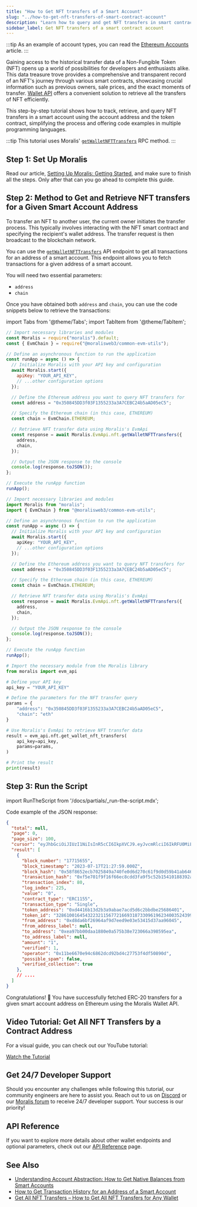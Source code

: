 ```yaml
---
title: "How to Get NFT transfers of a Smart Account"
slug: "../how-to-get-nft-transfers-of-smart-contract-account"
description: "Learn how to query and get NFT transfers in smart contract using the Moralis Wallet API."
sidebar_label: Get NFT transfers of a smart contract account
---
```


:::tip
As an example of account types, you can read the [Ethereum Accounts](https://ethereum.org/en/developers/docs/accounts/#types-of-account) article.
:::

Gaining access to the historical transfer data of a Non-Fungible Token (NFT) opens up a world of possibilities for developers and enthusiasts alike. This data treasure trove provides a comprehensive and transparent record of an NFT's journey through various smart contracts, showcasing crucial information such as previous owners, sale prices, and the exact moments of transfer. [Wallet API](https://moralis.io/api/wallet/) offers a convenient solution to retrieve all the transfers of NFT efficiently.

This step-by-step tutorial shows how to track, retrieve, and query NFT transfers in a smart account using the account address and the token contract, simplifying the process and offering code examples in multiple programming languages.

:::tip
This tutorial uses Moralis' [`getWalletNFTTransfers`](/web3-data-api/evm/reference/get-wallet-nft-transfers) RPC method.
:::

## Step 1: Set Up Moralis

Read our article, [Setting Up Moralis: Getting Started](/web3-data-api/evm/get-your-api-key), and make sure to finish all the steps. Only after that can you go ahead to complete this guide.

## Step 2: Method to Get and Retrieve NFT transfers for a Given Smart Account Address

To transfer an NFT to another user, the current owner initiates the transfer process. This typically involves interacting with the NFT smart contract and specifying the recipient's wallet address. The transfer request is then broadcast to the blockchain network.

You can use the [`getWalletNFTTransfers`](/web3-data-api/evm/reference/get-wallet-nft-transfers) API endpoint to get all transactions for an address of a smart account. This endpoint allows you to fetch transactions for a given address of a smart account.

You will need two essential parameters:

* `address`
* `chain`

Once you have obtained both `address` and `chain`, you can use the code snippets below to retrieve the transactions:

import Tabs from '@theme/Tabs';
import TabItem from '@theme/TabItem';

<Tabs groupId="programming-language">
  <TabItem value="javascript" label="index.js (JavaScript)" default>

```javascript
// Import necessary libraries and modules
const Moralis = require("moralis").default;
const { EvmChain } = require("@moralisweb3/common-evm-utils");

// Define an asynchronous function to run the application
const runApp = async () => {
  // Initialize Moralis with your API key and configuration
  await Moralis.start({
    apiKey: "YOUR_API_KEY",
    // ...other configuration options
  });

  // Define the Ethereum address you want to query NFT transfers for
  const address = "0x350845DD3f03F1355233a3A7CEBC24b5aAD05eC5";

  // Specify the Ethereum chain (in this case, ETHEREUM)
  const chain = EvmChain.ETHEREUM;

  // Retrieve NFT transfer data using Moralis's EvmApi
  const response = await Moralis.EvmApi.nft.getWalletNFTTransfers({
    address,
    chain,
  });

  // Output the JSON response to the console
  console.log(response.toJSON());
};

// Execute the runApp function
runApp();
```

</TabItem>
<TabItem value="typescript" label="index.ts (TypeScript)">

```typescript
// Import necessary libraries and modules
import Moralis from "moralis";
import { EvmChain } from "@moralisweb3/common-evm-utils";

// Define an asynchronous function to run the application
const runApp = async () => {
  // Initialize Moralis with your API key and configuration
  await Moralis.start({
    apiKey: "YOUR_API_KEY",
    // ...other configuration options
  });

  // Define the Ethereum address you want to query NFT transfers for
  const address = "0x350845DD3f03F1355233a3A7CEBC24b5aAD05eC5";

  // Specify the Ethereum chain (in this case, ETHEREUM)
  const chain = EvmChain.ETHEREUM;

  // Retrieve NFT transfer data using Moralis's EvmApi
  const response = await Moralis.EvmApi.nft.getWalletNFTTransfers({
    address,
    chain,
  });

  // Output the JSON response to the console
  console.log(response.toJSON());
};

// Execute the runApp function
runApp();
```

</TabItem>
<TabItem value="python" label="index.py (Python)">

```python
# Import the necessary module from the Moralis library
from moralis import evm_api

# Define your API key
api_key = "YOUR_API_KEY"

# Define the parameters for the NFT transfer query
params = {
    "address": "0x350845DD3f03F1355233a3A7CEBC24b5aAD05eC5",
    "chain": "eth"
}

# Use Moralis's EvmApi to retrieve NFT transfer data
result = evm_api.nft.get_wallet_nft_transfers(
    api_key=api_key,
    params=params,
)

# Print the result
print(result)
```

</TabItem>
</Tabs>

## Step 3: Run the Script

import RunTheScript from '/docs/partials/\_run-the-script.mdx';

<RunTheScript />

Code example of the JSON response:

```json
{
  "total": null,
  "page": 0,
  "page_size": 100,
  "cursor": "eyJhbGciOiJIUzI1NiIsInR5cCI6IkpXVCJ9.eyJvcmRlciI6IkRFU0MiLCJvZmZzZXQiOjAsImxpbWl0IjoxMDAsImRpc2FibGVfdG90YWwiOnRydWUsIndoZXJlIjp7fSwiZnJvbV9hZGRyZXNzIjoiMHhkOGRhNmJmMjY5NjRhZjlkN2VlZDllMDNlNTM0MTVkMzdhYTk2MDQ1IiwidG9fYWRkcmVzcyI6IjB4ZDhkYTZiZjI2OTY0YWY5ZDdlZWQ5ZTAzZTUzNDE1ZDM3YWE5NjA0NSIsInBhZ2UiOjEsImtleSI6IjE3NDMzNDI5LjUzLjEzMy4wIiwidG90YWwiOm51bGwsImlhdCI6MTY4OTc1ODUzNH0.MIBO5T05EbJruMe_ywWXEs99WJZ4jabI5IciWQugpYE",
  "result": [
    {
      "block_number": "17715655",
      "block_timestamp": "2023-07-17T21:27:59.000Z",
      "block_hash": "0x58f8652ecb7025849a740fe0d6d270c61f9d0d59b41ab6460f4d9d6bb292b80d",
      "transaction_hash": "0xf5e701f9f16f66ec8cdd3fa9f5c52b15410188392a0ffc128777bb89b2c73243",
      "transaction_index": 80,
      "log_index": 225,
      "value": "0",
      "contract_type": "ERC1155",
      "transaction_type": "Single",
      "token_address": "0xd4416b13d2b3a9abae7acd5d6c2bbdbe25686401",
      "token_id": "32861001645432232115677216693187330961962340035243999304845689030250465478890",
      "from_address": "0xd8da6bf26964af9d7eed9e03e53415d37aa96045",
      "from_address_label": null,
      "to_address": "0xea97bb00daa1880e0a575b38e723066a398595ea",
      "to_address_label": null,
      "amount": "1",
      "verified": 1,
      "operator": "0x11be6670e94c6862dcd92bd4c27753f4df50890d",
      "possible_spam": false,
      "verified_collection": true
    },
    // ....
  ]
}
```

Congratulations! 🥳 You have successfully fetched ERC-20 transfers for a given smart account address on Ethereum using the Moralis Wallet API.

## Video Tutorial: Get All NFT Transfers by a Contract Address

For a visual guide, you can check out our YouTube tutorial:

[Watch the Tutorial](https://www.youtube.com/shorts/MrmYDqMzcf0)

## Get 24/7 Developer Support

Should you encounter any challenges while following this tutorial, our community engineers are here to assist you. Reach out to us on [Discord](https://moralis.io/discord) or our [Moralis forum](https://forum.moralis.io) to receive 24/7 developer support. Your success is our priority!

## API Reference

If you want to explore more details about other wallet endpoints and optional parameters, check out our [API Reference](/web3-data-api/evm/reference#wallet-api) page.

## See Also

* [Understanding Account Abstraction: How to Get Native Balances from Smart Accounts](/web3-data-api/evm/wallet-api/how-to-get-the-native-balance-of-a-smart-contract-account)
* [How to Get Transaction History for an Address of a Smart Account](/web3-data-api/evm/wallet-api/how-to-get-transactions-of-smart-contract-account)
* [Get All NFT Transfers – How to Get All NFT Transfers for Any Wallet](https://moralis.io/get-all-nft-transfers-how-to-get-all-nft-transfers-for-any-wallet/)
